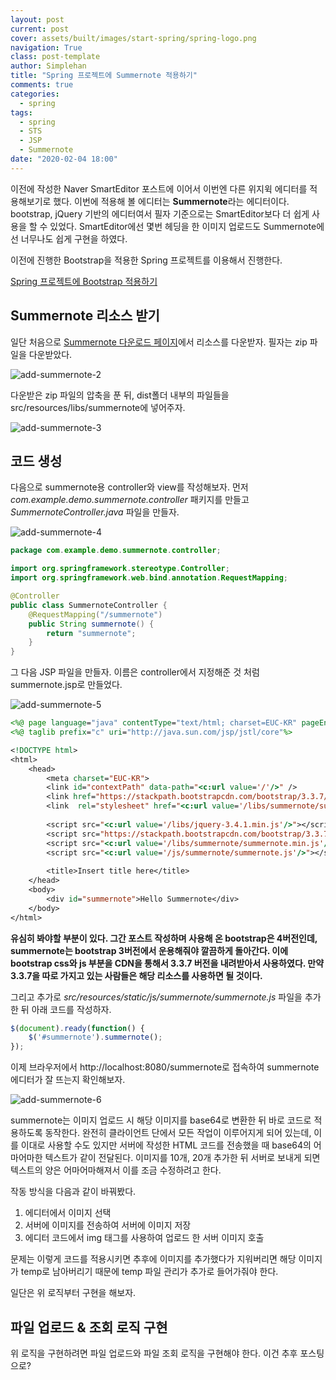 ```yaml
---
layout: post
current: post
cover: assets/built/images/start-spring/spring-logo.png
navigation: True
class: post-template
author: Simplehan
title: "Spring 프로젝트에 Summernote 적용하기"
comments: true
categories:
  - spring
tags:
  - spring
  - STS
  - JSP
  - Summernote
date: "2020-02-04 18:00"
---
```


이전에 작성한 Naver SmartEditor 포스트에 이어서 이번엔 다른 위지윅 에디터를 적용해보기로 했다. 이번에 적용해 볼 에디터는 **Summernote**라는 에디터이다. bootstrap, jQuery 기반의 에디터여서 필자 기준으로는 SmartEditor보다 더 쉽게 사용을 할 수 있었다. SmartEditor에선 몇번 헤딩을 한 이미지 업로드도 Summernote에선 너무나도 쉽게 구현을 하였다.



이전에 진행한 Bootstrap을 적용한 Spring 프로젝트를 이용해서 진행한다.

[Spring 프로젝트에 Bootstrap 적용하기](/spring/add-bootstrap)



## Summernote 리소스 받기

일단 처음으로 [Summernote 다운로드 페이지](https://github.com/summernote/summernote/releases)에서 리소스를 다운받자. 필자는 zip 파일을 다운받았다.

![add-summernote-2](\assets\built\images\add-summernote\add-summernote-2.JPG)



다운받은 zip 파일의 압축을 푼 뒤, dist폴더 내부의 파일들을 src/resources/libs/summernote에 넣어주자.

![add-summernote-3](\assets\built\images\add-summernote\add-summernote-3.JPG)



## 코드 생성

다음으로 summernote용 controller와 view를 작성해보자. 먼저 *com.example.demo.summernote.controller* 패키지를 만들고 *SummernoteController.java* 파일을 만들자.

![add-summernote-4](\assets\built\images\add-summernote\add-summernote-4.JPG)

```java
package com.example.demo.summernote.controller;

import org.springframework.stereotype.Controller;
import org.springframework.web.bind.annotation.RequestMapping;

@Controller
public class SummernoteController {
	@RequestMapping("/summernote")
	public String summernote() {
		return "summernote";
	}
}
```



그 다음 JSP 파일을 만들자. 이름은 controller에서 지정해준 것 처럼 summernote.jsp로 만들었다.

![add-summernote-5](\assets\built\images\add-summernote\add-summernote-5.JPG)

```jsp
<%@ page language="java" contentType="text/html; charset=EUC-KR" pageEncoding="EUC-KR"%>
<%@ taglib prefix="c" uri="http://java.sun.com/jsp/jstl/core"%>

<!DOCTYPE html>
<html>
	<head>
		<meta charset="EUC-KR">
		<link id="contextPath" data-path="<c:url value='/'/>" />
		<link href="https://stackpath.bootstrapcdn.com/bootstrap/3.3.7/css/bootstrap.min.css" rel="stylesheet">
		<link  rel="stylesheet" href="<c:url value='/libs/summernote/summernote.min.css'/>"/>
		
		<script src="<c:url value='/libs/jquery-3.4.1.min.js'/>"></script>
		<script src="https://stackpath.bootstrapcdn.com/bootstrap/3.3.7/js/bootstrap.min.js"></script>
		<script src="<c:url value='/libs/summernote/summernote.min.js'/>"></script>
		<script src="<c:url value='/js/summernote/summernote.js'/>"></script>
		
		<title>Insert title here</title>
	</head>
	<body>
		<div id="summernote">Hello Summernote</div>
	</body>
</html>
```



**유심히 봐야할 부분이 있다. 그간 포스트 작성하며 사용해 온 bootstrap은 4버전인데, summernote는 bootstrap 3버전에서 운용해줘야 깔끔하게 돌아간다. 이에 bootstrap css와 js 부분을 CDN을 통해서 3.3.7 버전을 내려받아서 사용하였다. 만약 3.3.7을 따로 가지고 있는 사람들은 해당 리소스를 사용하면 될 것이다.**

그리고 추가로 *src/resources/static/js/summernote/summernote.js* 파일을 추가한 뒤 아래 코드를 작성하자.

```javascript
$(document).ready(function() {
	$('#summernote').summernote();
});
```



이제 브라우저에서 http://localhost:8080/summernote로 접속하여 summernote 에디터가 잘 뜨는지 확인해보자.

![add-summernote-6](\assets\built\images\add-summernote\add-summernote-6.JPG)



summernote는 이미지 업로드 시 해당 이미지를 base64로 변환한 뒤 바로 코드로 적용하도록 동작한다. 완전히 클라이언트 단에서 모든 작업이 이루어지게 되어 있는데, 이를 이대로 사용할 수도 있지만 서버에 작성한 HTML 코드를 전송했을 때 base64의 어마어마한 텍스트가 같이 전달된다. 이미지를 10개, 20개 추가한 뒤 서버로 보내게 되면 텍스트의 양은 어마어마해져서 이를 조금 수정하려고 한다.

작동 방식을 다음과 같이 바꿔봤다.

1. 에디터에서 이미지 선택
2. 서버에 이미지를 전송하여 서버에 이미지 저장
3. 에디터 코드에서 img 태그를 사용하여 업로드 한 서버 이미지 호출

문제는 이렇게 코드를 적용시키면 추후에 이미지를 추가했다가 지워버리면 해당 이미지가 temp로 남아버리기 때문에 temp 파일 관리가 추가로 들어가줘야 한다.

일단은 위 로직부터 구현을 해보자.



## 파일 업로드 & 조회 로직 구현

위 로직을 구현하려면 파일 업로드와 파일 조회 로직을 구현해야 한다. 이건 추후 포스팅으로?